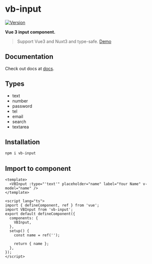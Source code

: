 # vb-input

<a href="https://www.npmjs.com/package/vb-input"><img src="https://img.shields.io/npm/v/vb-input.svg" alt="Version"></a>

**Vue 3 input component.**

> Support Vue3 and Nuxt3 and type-safe. [Demo](https://ehsan-shv.github.io/vb-input/)

## Documentation

Check out docs at [docs](https://ehsan-shv.github.io/vb-input-docs/).

## Types

- text
- number
- password
- tel
- email
- search
- textarea

## Installation

```bash
npm i vb-input
```

## Import to component

```vue
<template>
  <VBInput :type="'text'" placeholder="name" label="Your Name" v-model="name" />
</template>

<script lang="ts">
import { defineComponent, ref } from 'vue';
import VBInput from 'vb-input';
export default defineComponent({
  components: {
    VBInput,
  },
  setup() {
    const name = ref('');

    return { name };
  },
});
</script>
```
